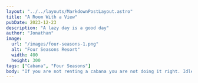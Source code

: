 ```yaml
---
layout: "../../layouts/MarkdownPostLayout.astro"
title: "A Room With a View"
pubDate: 2023-12-23
description: "A lazy day is a good day"
author: "Jonathan"
image:
  url: "/images/four-seasons-1.png"
  alt: "Four Seasons Resort"
  width: 400
  height: 300
tags: ["Cabana", "Four Seasons"]
body: "If you are not renting a cabana you are not doing it right. Idleness is the whole point of being here. As the world turns, this tiny part is staying still. The work will be there when you get back. Guaranteed"
---
```

